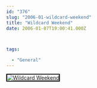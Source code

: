 ```yaml
---
id: "376"
slug: "2006-01-wildcard-weekend"
title: "Wildcard Weekend"
date: 2006-01-07T19:00:41.000Z



tags:

  - "General"
---
```

<div class="sqs-html-content">
  <div style="float: left; margin-right: 10px; margin-bottom: 10px;"> <a href="http://www.flickr.com/photos/mclazarus/83581711/" title="Wildcard Weekend"><img src="http://static.flickr.com/38/83581711_6eb789c9b0_m.jpg" alt="Wildcard Weekend" style="border: solid 2px #000000;" /></a>
</div>
<p><br clear="all" /></p>
</div>
